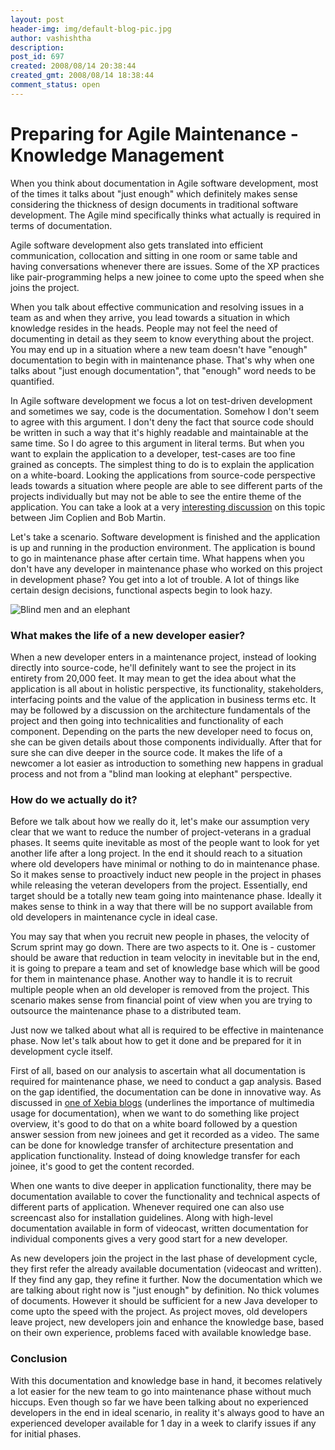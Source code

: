 ```yaml
---
layout: post
header-img: img/default-blog-pic.jpg
author: vashishtha
description: 
post_id: 697
created: 2008/08/14 20:38:44
created_gmt: 2008/08/14 18:38:44
comment_status: open
---
```


# Preparing for Agile Maintenance - Knowledge Management

When you think about documentation in Agile software development, most of the times it talks about "just enough" which definitely makes sense considering the thickness of design documents in traditional software development. The Agile mind specifically thinks what actually is required in terms of documentation.

Agile software development also gets translated into efficient communication, collocation and sitting in one room or same table and having conversations whenever there are issues. Some of the XP practices like pair-programming helps a new joinee to come upto the speed when she joins the project.

When you talk about effective communication and resolving issues in a team as and when they arrive, you lead towards a situation in which knowledge resides in the heads. People may not feel the need of documenting in detail as they seem to know everything about the project. You may end up in a situation where a new team doesn't have "enough" documentation to begin with in maintenance phase. That's why when one talks about "just enough documentation", that "enough" word needs to be quantified.

In Agile software development we focus a lot on test-driven development and sometimes we say, code is the documentation. Somehow I don't seem to agree with this argument. I don't deny the fact that source code should be written in such a way that it's highly readable and maintainable at the same time. So I do agree to this argument in literal terms. But when you want to explain the application to a developer, test-cases are too fine grained as concepts. The simplest thing to do is to explain the application on a white-board. Looking the applications from source-code perspective leads towards a situation where people are able to see different parts of the projects individually but may not be able to see the entire theme of the application. You can take a look at a very [interesting discussion][1] on this topic between Jim Coplien and Bob Martin.

Let's take a scenario. Software development is finished and the application is up and running in the production environment. The application is bound to go in maintenance phase after certain time. What happens when you don't have any developer in maintenance phase who worked on this project in development phase? You get into a lot of trouble. A lot of things like certain design decisions, functional aspects begin to look hazy.

![Blind men and an elephant][2]

### What makes the life of a new developer easier?

When a new developer enters in a maintenance project, instead of looking directly into source-code, he'll definitely want to see the project in its entirety from 20,000 feet. It may mean to get the idea about what the application is all about in holistic perspective, its functionality, stakeholders, interfacing points and the value of the application in business terms etc. It may be followed by a discussion on the architecture fundamentals of the project and then going into technicalities and functionality of each component. Depending on the parts the new developer need to focus on, she can be given details about those components individually. After that for sure she can dive deeper in the source code. It makes the life of a newcomer a lot easier as introduction to something new happens in gradual process and not from a "blind man looking at elephant" perspective.

### How do we actually do it?

Before we talk about how we really do it, let's make our assumption very clear that we want to reduce the number of project-veterans in a gradual phases. It seems quite inevitable as most of the people want to look for yet another life after a long project. In the end it should reach to a situation where old developers have minimal or nothing to do in maintenance phase. So it makes sense to proactively induct new people in the project in phases while releasing the veteran developers from the project. Essentially, end target should be a totally new team going into maintenance phase. Ideally it makes sense to think in a way that there will be no support available from old developers in maintenance cycle in ideal case.

You may say that when you recruit new people in phases, the velocity of Scrum sprint may go down. There are two aspects to it. One is - customer should be aware that reduction in team velocity in inevitable but in the end, it is going to prepare a team and set of knowledge base which will be good for them in maintenance phase. Another way to handle it is to recruit multiple people when an old developer is removed from the project. This scenario makes sense from financial point of view when you are trying to outsource the maintenance phase to a distributed team.

Just now we talked about what all is required to be effective in maintenance phase. Now let's talk about how to get it done and be prepared for it in development cycle itself.

First of all, based on our analysis to ascertain what all documentation is required for maintenance phase, we need to conduct a gap analysis. Based on the gap identified, the documentation can be done in innovative way. As discussed in [one of Xebia blogs][3] (underlines the importance of multimedia usage for documentation), when we want to do something like project overview, it's good to do that on a white board followed by a question answer session from new joinees and get it recorded as a video. The same can be done for knowledge transfer of architecture presentation and application functionality. Instead of doing knowledge transfer for each joinee, it's good to get the content recorded.

When one wants to dive deeper in application functionality, there may be documentation available to cover the functionality and technical aspects of different parts of application. Whenever required one can also use screencast also for installation guidelines. Along with high-level documentation available in form of videocast, written documentation for individual components gives a very good start for a new developer.

As new developers join the project in the last phase of development cycle, they first refer the already available documentation (videocast and written). If they find any gap, they refine it further. Now the documentation which we are talking about right now is "just enough" by definition. No thick volumes of documents. However it should be sufficient for a new Java developer to come upto the speed with the project. As project moves, old developers leave project, new developers join and enhance the knowledge base, based on their own experience, problems faced with available knowledge base.

### Conclusion

With this documentation and knowledge base in hand, it becomes relatively a lot easier for the new team to go into maintenance phase without much hiccups. Even though so far we have been talking about no experienced developers in the end in ideal scenario, in reality it's always good to have an experienced developer available for 1 day in a week to clarify issues if any for initial phases.

   [1]: http://www.infoq.com/interviews/coplien-martin-tdd
   [2]: http://xebee.xebia.in/wp-content/uploads/2008/08/bioresonance-technologies-6men.jpg
   [3]: http://blog.xebia.com/2008/05/05/agile-way-of-documentation/